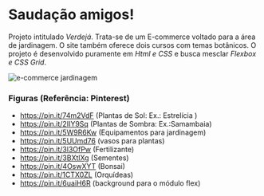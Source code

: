 # Saudação amigos! 

 
Projeto intitulado *Verdejá*. Trata-se de um E-commerce voltado para a área de jardinagem. O site também oferece dois cursos com temas botânicos. O projeto é desenvolvido puramente em *Html e CSS* e busca mesclar *Flexbox e CSS Grid*.


![e-commerce jardinagem](https://user-images.githubusercontent.com/108171029/186573308-0665cd81-f48d-47fc-9d64-4829f9bcb3b3.png)

### Figuras (Referência: Pinterest)  
-  https://pin.it/74m2VdF (Plantas de Sol: Ex.: Estrelícia )
-  https://pin.it/2IIY9Sq (Plantas de Sombra: Ex.:Samambaia)
-  https://pin.it/5W9R6Kw (Equipamentos para jardinagem)
-  https://pin.it/5UUmd76 (vasos para plantas)
-  https://pin.it/3l3OfPw (Fertilizante)
-  https://pin.it/3BXtlXg (Sementes)
-  https://pin.it/4OswXYT (Bonsai)
-  https://pin.it/1CTX0ZL (Orquídeas)
-  https://pin.it/6uaiH6R (background para o módulo flex) 





